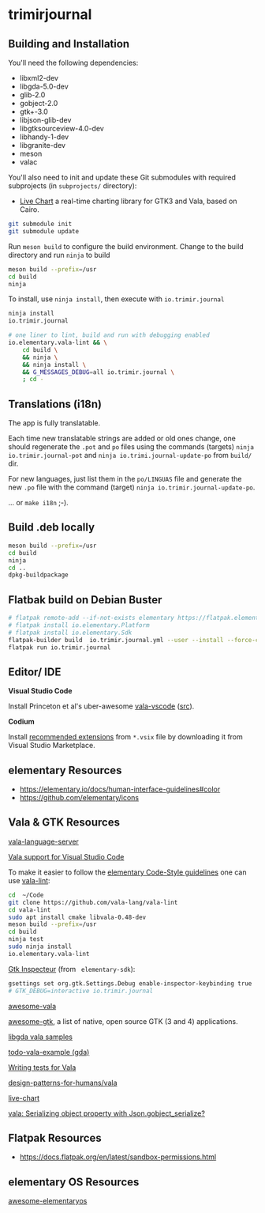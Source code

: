 # trimirjournal

## Building and Installation

You'll need the following dependencies:

* libxml2-dev
* libgda-5.0-dev
* glib-2.0
* gobject-2.0
* gtk+-3.0
* libjson-glib-dev
* libgtksourceview-4.0-dev
* libhandy-1-dev
* libgranite-dev
* meson
* valac

You'll also need to init and update these Git submodules with required subprojects (in `subprojects/` directory):

* [Live Chart](https://github.com/lcallarec/live-chart) a real-time charting library for GTK3 and Vala, based on Cairo.

```bash
git submodule init
git submodule update
```

Run `meson build` to configure the build environment. Change to the build directory and run `ninja` to build

```bash
meson build --prefix=/usr
cd build
ninja
```

To install, use `ninja install`, then execute with `io.trimir.journal`

```bash
ninja install
io.trimir.journal

# one liner to lint, build and run with debugging enabled
io.elementary.vala-lint && \
    cd build \
    && ninja \
    && ninja install \
    && G_MESSAGES_DEBUG=all io.trimir.journal \
    ; cd -
```

## Translations (i18n)

The app is fully translatable.

Each time new translatable strings are added or old ones change, one should regenerate the `.pot` and `po` files using the commands (targets) `ninja io.trimir.journal-pot` and `ninja io.trimi.journal-update-po` from `build/` dir.

For new languages, just list them in the `po/LINGUAS` file and generate the new `.po` file with the command (target) `ninja io.trimir.journal-update-po`.

... or `make i18n` ;-).

## Build .deb locally

```bash
meson build --prefix=/usr
cd build
ninja
cd ..
dpkg-buildpackage
```

## Flatbak build on Debian Buster

```bash
# flatpak remote-add --if-not-exists elementary https://flatpak.elementary.io/repo.flatpakrepo
# flatpak install io.elementary.Platform
# flatpak install io.elementary.Sdk
flatpak-builder build  io.trimir.journal.yml --user --install --force-clean
flatpak run io.trimir.journal
```

## Editor/ IDE

**Visual Studio Code**

Install Princeton et al's uber-awesome [vala-vscode](https://marketplace.visualstudio.com/items?itemName=prince781.vala) ([src](https://github.com/Prince781/vala-vscode)).

**Codium**

Install [recommended extensions](https://wiki.gnome.org/Projects/Vala/Tools/VisualStudioCode) from `*.vsix` file by downloading it from Visual Studio Marketplace.

## elementary Resources

- https://elementary.io/docs/human-interface-guidelines#color
- https://github.com/elementary/icons

## Vala & GTK Resources

[vala-language-server](https://github.com/Prince781/vala-language-server)

[Vala support for Visual Studio Code](https://github.com/Prince781/vala-vscode)

To make it easier to follow the [elementary Code-Style guidelines](https://elementary.io/docs/code/reference#code-style) one can use [vala-lint](https://github.com/vala-lang/vala-lint):

```bash
cd  ~/Code
git clone https://github.com/vala-lang/vala-lint
cd vala-lint
sudo apt install cmake libvala-0.48-dev
meson build --prefix=/usr
cd build
ninja test
sudo ninja install
io.elementary.vala-lint
```

[Gtk Inspecteur](https://elementary.io/docs/code/os-dev#gtk-inspector) (from ` elementary-sdk`):

```bash
gsettings set org.gtk.Settings.Debug enable-inspector-keybinding true
# GTK_DEBUG=interactive io.trimir.journal
```

[awesome-vala](https://github.com/desiderantes/awesome-vala)

[awesome-gtk](https://github.com/unrelentingtech/awesome-gtk), a list of native, open source GTK (3 and 4) applications.

[libgda vala samples](https://gitlab.gnome.org/GNOME/libgda/-/tree/LIBGDA_5_2_8/samples/vala)

[todo-vala-example (gda)](https://github.com/undeadspez/todo-vala-example)

[Writing tests for Vala](https://esite.ch/2012/06/writing-tests-for-vala/)

[design-patterns-for-humans/vala](https://github.com/design-patterns-for-humans/vala)

[live-chart](https://github.com/lcallarec/live-chart)

[vala: Serializing object property with Json.gobject_serialize?](https://stackoverflow.com/questions/43344017/vala-serializing-object-property-with-json-gobject-serialize/58461239)

## Flatpak Resources

- https://docs.flatpak.org/en/latest/sandbox-permissions.html

## elementary OS Resources

[awesome-elementaryos](https://github.com/kleinrein/awesome-elementaryos)